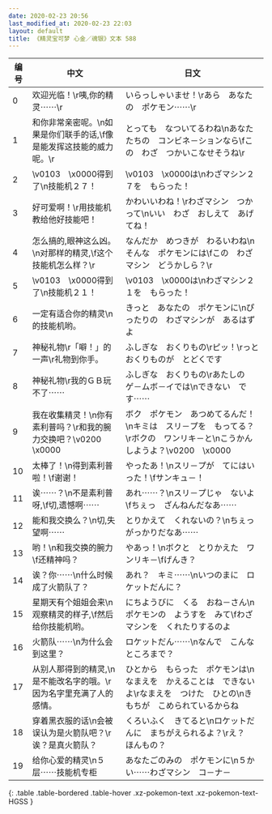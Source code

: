 ```yaml
---
date: 2020-02-23 20:56
last_modified_at: 2020-02-23 22:03
layout: default
title: 《精灵宝可梦 心金／魂银》文本 588
---
```

| 编号 | 中文 | 日文 |
| ---- | ---- | ---- |
| 0 | 欢迎光临！\r咦,你的精灵⋯⋯\r | いらっしゃいませ！\rあら　あなたの　ポケモン⋯⋯\r |
| 1 | 和你非常亲密呢。\n如果是你们联手的话,\f像是能发挥这技能的威力呢。\r | とっても　なついてるわね\nあなたたちの　コンビネ－ションなら\fこの　わざ　つかいこなせそうね\r |
| 2 | \v0103　\x0000得到了\n技能机２７！ | \v0103　\x0000は\nわざマシン２７を　もらった！ |
| 3 | 好可爱啊！\r用技能机教给他好技能吧！ | かわいいわね！\rわざマシン　つかって\nいい　わざ　おしえて　あげてね！ |
| 4 | 怎么搞的,眼神这么凶。\n对那样的精灵,\f这个技能机怎么样？\r | なんだか　めつきが　わるいわね\nそんな　ポケモンには\fこの　わざマシン　どうかしら？\r |
| 5 | \v0103　\x0000得到了\n技能机２１！ | \v0103　\x0000は\nわざマシン２１を　もらった！ |
| 6 | 一定有适合你的精灵\n的技能机哟。 | きっと　あなたの　ポケモンに\nぴったりの　わざマシンが　あるはずよ |
| 7 | 神秘礼物\r「噼！」的一声\r礼物到你手。 | ふしぎな　おくりもの\rピッ！\rっと　おくりものが　とどくです |
| 8 | 神秘礼物\r我的ＧＢ玩不了⋯⋯ | ふしぎな　おくりもの\rあたしの　ゲ－ムボ－イでは\nできない　です⋯⋯ |
| 9 | 我在收集精灵！\n你有素利普吗？\r和我的腕力交换吧？\v0200　\x0000 | ボク　ポケモン　あつめてるんだ！\nキミは　スリ－プを　もってる？\rボクの　ワンリキ－と\nこうかん　しようよ？\v0200　\x0000 |
| 10 | 太棒了！\n得到素利普啦！\f谢谢！ | やったあ！\nスリ－プが　てにはいった！\fサンキュ－！ |
| 11 | 诶⋯⋯？\n不是素利普呀,\f切,遗憾啊⋯⋯ | あれ⋯⋯？\nスリ－プじゃ　ないよ\fちぇっ　ざんねんだなあ⋯⋯ |
| 12 | 能和我交换么？\n切,失望啊⋯⋯ | とりかえて　くれないの？\nちぇっ　がっかりだなあ⋯⋯ |
| 13 | 哟！\n和我交换的腕力\f还精神吗？ | やあっ！\nボクと　とりかえた　ワンリキ－\fげんき？ |
| 14 | 诶？你⋯⋯\n什么时候成了火箭队了？ | あれ？　キミ⋯⋯\nいつのまに　ロケットだんに？ |
| 15 | 星期天有个姐姐会来\n观察精灵的样子,\f然后给你技能机哟。 | にちようびに　くる　おね－さん\nポケモンの　ようすを　みて\fわざマシンを　くれたりするのよ |
| 16 | 火箭队⋯⋯\n为什么会到这里？ | ロケットだん⋯⋯\nなんで　こんなところまで？ |
| 17 | 从别人那得到的精灵,\n是不能改名字的哦。\r因为名字里充满了人的感情。 | ひとから　もらった　ポケモンは\nなまえを　かえることは　できないよ\rなまえを　つけた　ひとの\nきもちが　こめられているからね |
| 18 | 穿着黑衣服的话\n会被误认为是火箭队吧？\r诶？是真火箭队？ | くろいふく　きてると\nロケットだんに　まちがえられるよ？\rえ？　ほんもの？ |
| 19 | 给你心爱的精灵\n５层⋯⋯技能机专柜 | あなたごのみの　ポケモンに\n５かい⋯⋯わざマシン　コ－ナ－ |
{: .table .table-bordered .table-hover .xz-pokemon-text .xz-pokemon-text-HGSS }
